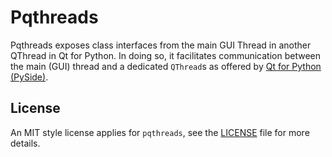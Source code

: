 # Pqthreads

Pqthreads exposes class interfaces from the main GUI Thread in another
QThread in Qt for Python. In doing so, it facilitates communication between the
main (GUI) thread and a dedicated `QThread`s as offered by [Qt for Python (PySide)](https://wiki.qt.io/Qt_for_Python).

## License

An MIT style license applies for `pqthreads`, see the [LICENSE](LICENSE)
file for more details.
